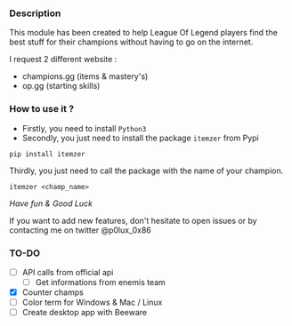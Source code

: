 ### Description 

This module has been created to help League Of Legend players find the best stuff for their champions without having to go on the internet.

I request 2 different website : 

- champions.gg (items & mastery's)
- op.gg (starting skills)

### How to use it ? 

- Firstly, you need to install `Python3`
- Secondly, you just need to install the package `itemzer` from Pypi

`pip install itemzer`

Thirdly, you just need to call the package with the name of your champion.

`itemzer <champ_name>`

*Have fun & Good Luck*

If you want to add new features, don't hesitate to open issues or by contacting me on twitter @p0lux_0x86



### TO-DO

- [ ] API calls from official api
    - [ ] Get informations from enemis team
- [X] Counter champs
- [ ] Color term for Windows & Mac / Linux
- [ ] Create desktop app with Beeware 
